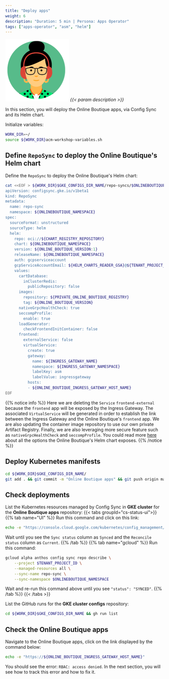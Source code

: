 ```yaml
---
title: "Deploy apps"
weight: 6
description: "Duration: 5 min | Persona: Apps Operator"
tags: ["apps-operator", "asm", "helm"]
---
```

![Apps Operator](/images/apps-operator.png)
_{{< param description >}}_

In this section, you will deploy the Online Boutique apps, via Config Sync and its Helm chart.

Initialize variables:
```Bash
WORK_DIR=~/
source ${WORK_DIR}acm-workshop-variables.sh
```

## Define `RepoSync` to deploy the Online Boutique's Helm chart

Define the `RepoSync` to deploy the Online Boutique's Helm chart:
```Bash
cat <<EOF > ${WORK_DIR}$GKE_CONFIGS_DIR_NAME/repo-syncs/$ONLINEBOUTIQUE_NAMESPACE/repo-sync.yaml
apiVersion: configsync.gke.io/v1beta1
kind: RepoSync
metadata:
  name: repo-sync
  namespace: ${ONLINEBOUTIQUE_NAMESPACE}
spec:
  sourceFormat: unstructured
  sourceType: helm
  helm:
    repo: oci://${CHART_REGISTRY_REPOSITORY}
    chart: ${ONLINEBOUTIQUE_NAMESPACE}
    version: ${ONLINE_BOUTIQUE_VERSION:1}
    releaseName: ${ONLINEBOUTIQUE_NAMESPACE}
    auth: gcpserviceaccount
    gcpServiceAccountEmail: ${HELM_CHARTS_READER_GSA}@${TENANT_PROJECT_ID}.iam.gserviceaccount.com
    values:
      cartDatabase:
        inClusterRedis:
          publicRepository: false
      images:
        repository: ${PRIVATE_ONLINE_BOUTIQUE_REGISTRY}
        tag: ${ONLINE_BOUTIQUE_VERSION}
      nativeGrpcHealthCheck: true
      seccompProfile:
        enable: true
      loadGenerator:
        checkFrontendInitContainer: false
      frontend:
        externalService: false
        virtualService:
          create: true
          gateway:
            name: ${INGRESS_GATEWAY_NAME}
            namespace: ${INGRESS_GATEWAY_NAMESPACE}
            labelKey: asm
            labelValue: ingressgateway
          hosts:
          - ${ONLINE_BOUTIQUE_INGRESS_GATEWAY_HOST_NAME}
EOF
```

{{% notice info %}}
Here we are deleting the `Service` `frontend-external` because the `frontend` app will be exposed by the Ingress Gateway. The associated `VirtualService` will be generated in order to establish the link between the Ingress Gateway and the Online Boutique's `frontend` app. We are also updating the container image repository to use our own private Artifact Registry. Finally, we are also leveraging more secure feature such as `nativeGrpcHealthCheck` and `seccompProfile`. You could read more [here](https://medium.com/google-cloud/246119e46d53) about all the options the Online Boutique's Helm chart exposes.
{{% /notice %}}

## Deploy Kubernetes manifests

```Bash
cd ${WORK_DIR}$GKE_CONFIGS_DIR_NAME/
git add . && git commit -m "Online Boutique apps" && git push origin main
```

## Check deployments

List the Kubernetes resources managed by Config Sync in **GKE cluster** for the **Online Boutique apps** repository:
{{< tabs groupId="cs-status-ui">}}
{{% tab name="UI" %}}
Run this command and click on this link:
```Bash
echo -e "https://console.cloud.google.com/kubernetes/config_management/packages?project=${TENANT_PROJECT_ID}"
```
Wait until you see the `Sync status` column as `Synced` and the `Reconcile status` column as `Current`.
{{% /tab %}}
{{% tab name="gcloud" %}}
Run this command:
```Bash
gcloud alpha anthos config sync repo describe \
    --project $TENANT_PROJECT_ID \
    --managed-resources all \
    --sync-name repo-sync \
    --sync-namespace $ONLINEBOUTIQUE_NAMESPACE
```
Wait and re-run this command above until you see `"status": "SYNCED"`.
{{% /tab %}}
{{< /tabs >}}

List the GitHub runs for the **GKE cluster configs** repository:
```Bash
cd ${WORK_DIR}$GKE_CONFIGS_DIR_NAME && gh run list
```

## Check the Online Boutique apps

Navigate to the Online Boutique apps, click on the link displayed by the command below:
```Bash
echo -e "https://${ONLINE_BOUTIQUE_INGRESS_GATEWAY_HOST_NAME}"
```

You should see the error: `RBAC: access denied`. In the next section, you will see how to track this error and how to fix it.